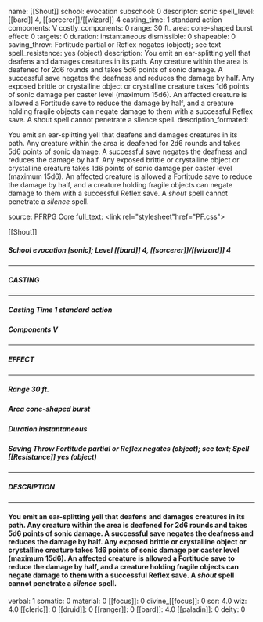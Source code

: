 name: [[Shout]]
school: evocation
subschool: 0
descriptor: sonic
spell_level: [[bard]] 4, [[sorcerer]]/[[wizard]] 4
casting_time: 1 standard action
components: V
costly_components: 0
range: 30 ft.
area: cone-shaped burst
effect: 0
targets: 0
duration: instantaneous
dismissible: 0
shapeable: 0
saving_throw: Fortitude partial or Reflex negates (object); see text
spell_resistence: yes (object)
description: You emit an ear-splitting yell that deafens and damages creatures in its path. Any creature within the area is deafened for 2d6 rounds and takes 5d6 points of sonic damage. A successful save negates the deafness and reduces the damage by half. Any exposed brittle or crystalline object or crystalline creature takes 1d6 points of sonic damage per caster level (maximum 15d6). An affected creature is allowed a Fortitude save to reduce the damage by half, and a creature holding fragile objects can negate damage to them with a successful Reflex save. A shout spell cannot penetrate a silence spell.
description_formated: <p>You emit an ear-splitting yell that deafens and damages creatures in its path. Any creature within the area is deafened for 2d6 rounds and takes 5d6 points of sonic damage. A successful save negates the deafness and reduces the damage by half. Any exposed brittle or crystalline object or crystalline creature takes 1d6 points of sonic damage per caster level (maximum 15d6). An affected creature is allowed a Fortitude save to reduce the damage by half, and a creature holding fragile objects can negate damage to them with a successful Reflex save. A <i>shout</i> spell cannot penetrate a <i>silence</i> spell.</p>
source: PFRPG Core
full_text: <link rel="stylesheet"href="PF.css"><div class="heading"><p class="alignleft">[[Shout]]</p><div style="clear: both;"></div></div><div><h5><b>School </b>evocation [sonic]; <b>Level </b>[[bard]] 4, [[sorcerer]]/[[wizard]] 4</h5></div><hr/><div><h5><b>CASTING</b></h5></div><hr/><div><h5><b>Casting Time </b>1 standard action</h5><h5><b>Components </b>V</h5></div><hr/><div><h5><b>EFFECT</b></h5></div><hr/><div><h5><b>Range </b>30 ft.</h5><h5><b>Area </b>cone-shaped burst</h5><h5><b>Duration </b>instantaneous</h5><h5><b>Saving Throw </b>Fortitude partial or Reflex negates (object); see text; <b>Spell [[Resistance]] </b>yes (object)</h5></div><hr/><div><h5><b>DESCRIPTION</b></h5></div><hr/><div><h4><p>You emit an ear-splitting yell that deafens and damages creatures in its path. Any creature within the area is deafened for 2d6 rounds and takes 5d6 points of sonic damage. A successful save negates the deafness and reduces the damage by half. Any exposed brittle or crystalline object or crystalline creature takes 1d6 points of sonic damage per caster level (maximum 15d6). An affected creature is allowed a Fortitude save to reduce the damage by half, and a creature holding fragile objects can negate damage to them with a successful Reflex save. A <i>shout</i> spell cannot penetrate a <i>silence</i> spell.</p></h4></div>
verbal: 1
somatic: 0
material: 0
[[focus]]: 0
divine_[[focus]]: 0
sor: 4.0
wiz: 4.0
[[cleric]]: 0
[[druid]]: 0
[[ranger]]: 0
[[bard]]: 4.0
[[paladin]]: 0
deity: 0
